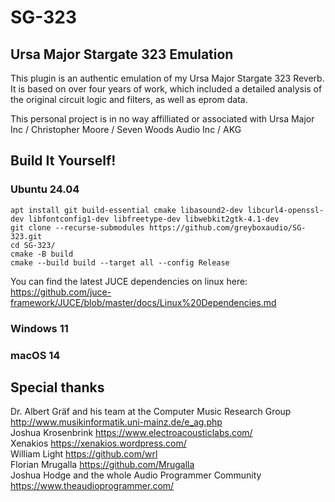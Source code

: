 # SG-323
## Ursa Major Stargate 323 Emulation

This plugin is an authentic emulation of my Ursa Major Stargate 323 Reverb. It is based on over four years of work, which included a detailed analysis of the original circuit logic and filters, as well as eprom data.

This personal project is in no way affilliated or associated with Ursa Major Inc / Christopher Moore / Seven Woods Audio Inc / AKG

## Build It Yourself!

### Ubuntu 24.04
```
apt install git build-essential cmake libasound2-dev libcurl4-openssl-dev libfontconfig1-dev libfreetype-dev libwebkit2gtk-4.1-dev
git clone --recurse-submodules https://github.com/greyboxaudio/SG-323.git
cd SG-323/
cmake -B build
cmake --build build --target all --config Release
```

You can find the latest JUCE dependencies on linux here: https://github.com/juce-framework/JUCE/blob/master/docs/Linux%20Dependencies.md  

### Windows 11

### macOS 14

## Special thanks
Dr. Albert Gräf and his team at the Computer Music Research Group http://www.musikinformatik.uni-mainz.de/e_ag.php  
Joshua Krosenbrink https://www.electroacousticlabs.com/  
Xenakios https://xenakios.wordpress.com/  
William Light https://github.com/wrl  
Florian Mrugalla https://github.com/Mrugalla  
Joshua Hodge and the whole Audio Programmer Community https://www.theaudioprogrammer.com/  

